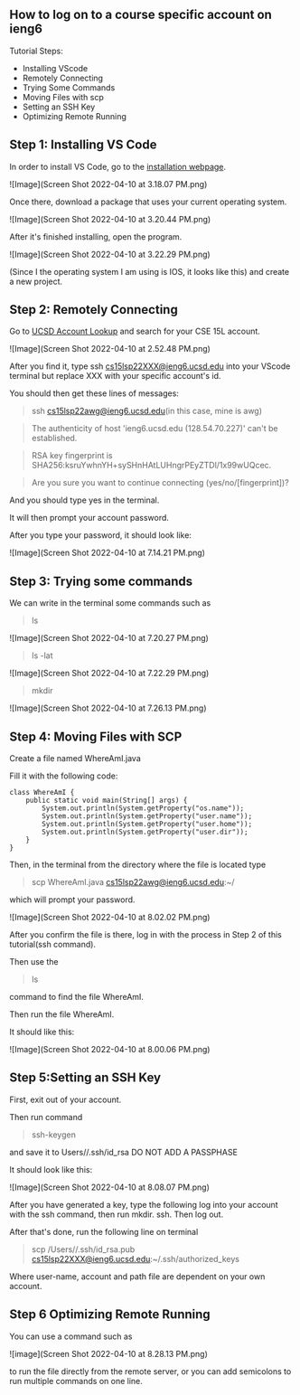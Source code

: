 ## How to log on to a course specific account on ieng6


Tutorial Steps:
* Installing VScode
* Remotely Connecting
* Trying Some Commands
* Moving Files with scp
* Setting an SSH Key
* Optimizing Remote Running

## Step 1: Installing VS Code

In order to install VS Code, go to the [installation
webpage](https://code.visualstudio.com/download).

![Image](Screen Shot 2022-04-10 at 3.18.07 PM.png)

Once there, download a package that uses your
current operating system.

![Image](Screen Shot 2022-04-10 at 3.20.44 PM.png)

After it's finished installing, open the 
program.

![Image](Screen Shot 2022-04-10 at 3.22.29 PM.png)

(Since I the operating system I am using is
IOS, it looks like this) and create a new
project.

## Step 2: Remotely Connecting

Go to 
[UCSD Account Lookup](https://sdacs.ucsd.edu/~icc/index.php)
and search for your CSE 15L account.

![Image](Screen Shot 2022-04-10 at 2.52.48 PM.png)

After you find it, type 
ssh cs15lsp22XXX@ieng6.ucsd.edu
into your VScode terminal but replace XXX with your
specific account's id.

You should then get these lines of messages:

>ssh cs15lsp22awg@ieng6.ucsd.edu(in this case, mine is awg)
 
>The authenticity of host 'ieng6.ucsd.edu (128.54.70.227)' can't be established.
 
>RSA key fingerprint is SHA256:ksruYwhnYH+sySHnHAtLUHngrPEyZTDl/1x99wUQcec.
 
> Are you sure you want to continue connecting (yes/no/[fingerprint])?

And you should type yes in the terminal.

It will then prompt your account password.

After you type your password, it should look like:

![Image](Screen Shot 2022-04-10 at 7.14.21 PM.png)

## Step 3: Trying some commands

We can write in the terminal some commands such as 

>ls

![Image](Screen Shot 2022-04-10 at 7.20.27 PM.png)

>ls -lat

![Image](Screen Shot 2022-04-10 at 7.22.29 PM.png)

>mkdir

![Image](Screen Shot 2022-04-10 at 7.26.13 PM.png)

## Step 4: Moving Files with SCP

Create a file named WhereAmI.java

Fill it with the following code:
```
class WhereAmI {
    public static void main(String[] args) {
        System.out.println(System.getProperty("os.name"));
        System.out.println(System.getProperty("user.name"));
        System.out.println(System.getProperty("user.home"));
        System.out.println(System.getProperty("user.dir"));
    }
}
```

Then, in the terminal from the directory where the file is located
type
>scp WhereAmI.java cs15lsp22awg@ieng6.ucsd.edu:~/

which will prompt your password.

![Image](Screen Shot 2022-04-10 at 8.02.02 PM.png)

After you confirm the file is there, log in with the process in Step 2 of this tutorial(ssh command).

Then use the 
>ls

command to find the file WhereAmI.

Then run the file WhereAmI.

It should like this:

![Image](Screen Shot 2022-04-10 at 8.00.06 PM.png)

## Step 5:Setting an SSH Key

First, exit out of your account.

Then run command
>ssh-keygen

and save it to Users/<user-name>/.ssh/id_rsa
DO NOT ADD A PASSPHASE

It should look like this:

![Image](Screen Shot 2022-04-10 at 8.08.07 PM.png)

After you have generated a key, type the following
log into your account with the ssh command,
then run mkdir. ssh. Then log out.

After that's done, run the following line on terminal
>scp /Users/<user-name>/.ssh/id_rsa.pub cs15lsp22XXX@ieng6.ucsd.edu:~/.ssh/authorized_keys

Where user-name, account and path file are dependent on your own account.

## Step 6 Optimizing Remote Running

You can use a command such as 

![image](Screen Shot 2022-04-10 at 8.28.13 PM.png)

to run the file directly from the remote server,
or you can add semicolons to run multiple commands on one line.
